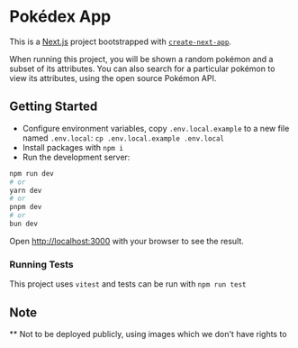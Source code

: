 # Pokédex App

This is a [Next.js](https://nextjs.org/) project bootstrapped with [`create-next-app`](https://github.com/vercel/next.js/tree/canary/packages/create-next-app).

When running this project, you will be shown a random pokémon and a subset of its attributes. You can also search for a particular pokémon to view its attributes, using the open source Pokémon API.

## Getting Started

- Configure environment variables, copy `.env.local.example` to a new file named `.env.local`: `cp .env.local.example .env.local`
- Install packages with `npm i`
- Run the development server:

```bash
npm run dev
# or
yarn dev
# or
pnpm dev
# or
bun dev
```

Open [http://localhost:3000](http://localhost:3000) with your browser to see the result.

### Running Tests

This project uses `vitest` and tests can be run with `npm run test`

## Note

\*\* Not to be deployed publicly, using images which we don't have rights to
